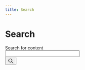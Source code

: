 ```yaml
---
title: Search
---
```


# Search

<Story>
<div class="ds-paragraph ds-paragraph--md ds-line-height--md ds-search ds-search--md">
  <label class="ds-label ds-label--md ds-font-weight--medium ds-search__label ds-sr-only" for="search-:re4:">
    <span>Search for content</span>
  </label>
  <div class="ds-search__field">
    <div class="ds-search__field ds-search--md">
      <input size="27" class="ds-search__input ds-focus ds-search__input--with-search-button" id="search-:re4:" type="search" name="q" value="">
    </div>
    <button type="submit" class="ds-paragraph ds-paragraph--md ds-line-height--sm ds-btn ds-focus ds-btn--md ds-btn--primary ds-btn--accent ds-search__search-button">
      <svg xmlns="http://www.w3.org/2000/svg" width="1em" height="1em" fill="none" viewBox="0 0 24 24" focusable="false" role="img" aria-labelledby="title-re5" font-size="1.5em"><title id="title-re5">Search</title><path fill="currentColor" fill-rule="evenodd" d="M10.5 3.25a7.25 7.25 0 1 0 4.569 12.88l5.411 5.41a.75.75 0 1 0 1.06-1.06l-5.41-5.411A7.25 7.25 0 0 0 10.5 3.25M4.75 10.5a5.75 5.75 0 1 1 11.5 0 5.75 5.75 0 0 1-11.5 0" clip-rule="evenodd"></path></svg>
      </button>
  </div>
</div>
</Story>